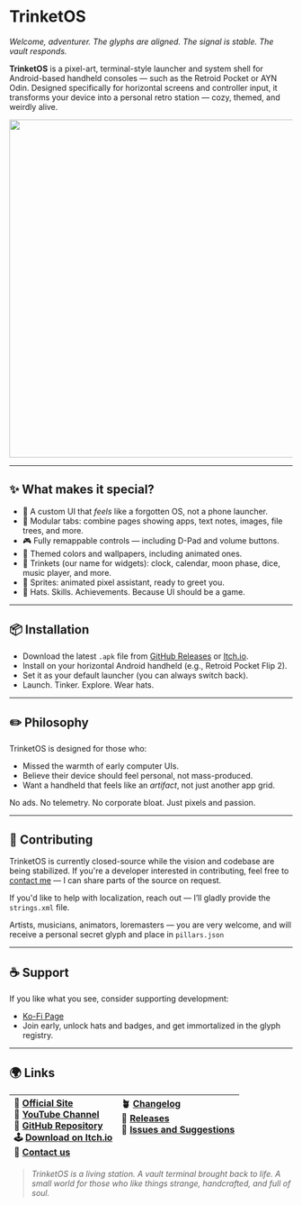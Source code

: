 # TrinketOS

*Welcome, adventurer. The glyphs are aligned. The signal is stable. The vault responds.*

**TrinketOS** is a pixel-art, terminal-style launcher and system shell for Android-based handheld consoles — such as the Retroid Pocket or AYN Odin. Designed specifically for horizontal screens and controller input, it transforms your device into a personal retro station — cozy, themed, and weirdly alive.

<p align="center">
  <img src="https://trinketos.org/images/flip.png?3" width="600"/>
</p>

---

## ✨ What makes it special?

- 🌟️ A custom UI that *feels* like a forgotten OS, not a phone launcher.
- 📃️ Modular tabs: combine pages showing apps, text notes, images, file trees, and more.
- 🎮 Fully remappable controls — including D-Pad and volume buttons.
- 🎨 Themed colors and wallpapers, including animated ones.
- 🧩 Trinkets (our name for widgets): clock, calendar, moon phase, dice, music player, and more.
- 🧙 Sprites: animated pixel assistant, ready to greet you.
- 🎩 Hats. Skills. Achievements. Because UI should be a game.

---

## 📦 Installation

- Download the latest `.apk` file from [GitHub Releases](https://github.com/ismslv/trinketos/releases) or [Itch.io](https://smslv.itch.io/trinketos).
- Install on your horizontal Android handheld (e.g., Retroid Pocket Flip 2).
- Set it as your default launcher (you can always switch back).
- Launch. Tinker. Explore. Wear hats.

---

## ✏️️ Philosophy

TrinketOS is designed for those who:

- Missed the warmth of early computer UIs.
- Believe their device should feel personal, not mass-produced.
- Want a handheld that feels like an *artifact*, not just another app grid.

No ads. No telemetry. No corporate bloat. Just pixels and passion.

---

## 🤝 Contributing

TrinketOS is currently closed-source while the vision and codebase are being stabilized. If you're a developer interested in contributing, feel free to [contact me](mailto:contact@trinketos.org) — I can share parts of the source on request.

If you'd like to help with localization, reach out — I’ll gladly provide the `strings.xml` file.

Artists, musicians, animators, loremasters — you are very welcome, and will receive a personal secret glyph and place in `pillars.json`

---

## ☕ Support

If you like what you see, consider supporting development:

- [Ko-Fi Page](https://ko-fi.com/trinketos)
- Join early, unlock hats and badges, and get immortalized in the glyph registry.

---

## 🌍 Links

| 🔗 [Official Site](https://trinketos.org)<br>🎥 [YouTube Channel](https://youtube.com/@trinket-os)<br>🐙 [GitHub Repository](https://github.com/ismslv/trinketos)<br>🕹️ [Download on Itch.io](https://smslv.itch.io/trinketos)<br>💌 [Contact us](mailto:contact@trinketos.org) | 🪴️ [Changelog](https://github.com/ismslv/trinketos/blob/main/changelog.md)<br>🍎️ [Releases](https://github.com/ismslv/trinketos/releases)<br>🪏 [Issues and Suggestions](https://github.com/ismslv/trinketos/issues)<br><br><br>|
| :------------------------------------------------------------------------------------------------------------------------------------------------------------------------------------------------------------------------------------------------------------------------------- | :----------------------------------------------------------------------------------------------------------------------------------------------------------------------------------------------------------- |

> *TrinketOS is a living station. A vault terminal brought back to life. A small world for those who like things strange, handcrafted, and full of soul.*
